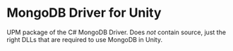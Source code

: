 # MongoDB Driver for Unity
UPM package of the C# MongoDB Driver. Does _not_ contain source, just the right DLLs that are required to use MongoDB in Unity.